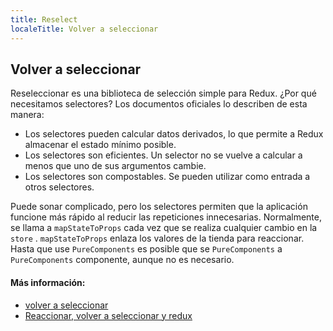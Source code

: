 ```yaml
---
title: Reselect
localeTitle: Volver a seleccionar
---
```

## Volver a seleccionar

Reseleccionar es una biblioteca de selección simple para Redux. ¿Por qué necesitamos selectores? Los documentos oficiales lo describen de esta manera:

*   Los selectores pueden calcular datos derivados, lo que permite a Redux almacenar el estado mínimo posible.
*   Los selectores son eficientes. Un selector no se vuelve a calcular a menos que uno de sus argumentos cambie.
*   Los selectores son compostables. Se pueden utilizar como entrada a otros selectores.

Puede sonar complicado, pero los selectores permiten que la aplicación funcione más rápido al reducir las repeticiones innecesarias. Normalmente, se llama a `mapStateToProps` cada vez que se realiza cualquier cambio en la `store` . `mapStateToProps` enlaza los valores de la tienda para reaccionar. Hasta que use `PureComponents` es posible que se `PureComponents` a `PureComponents` componente, aunque no es necesario.

#### Más información:

*   [volver a seleccionar](https://github.com/reduxjs/reselect)
*   [Reaccionar, volver a seleccionar y redux](https://medium.com/@parkerdan/react-reselect-and-redux-b34017f8194c)